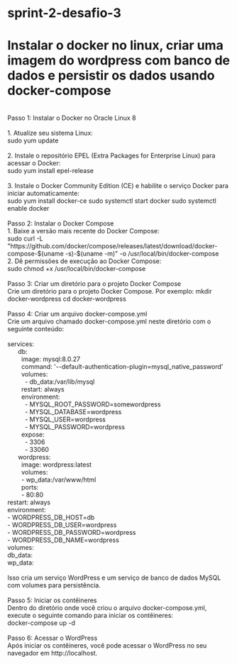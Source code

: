 # sprint-2-desafio-3
<h1><strong>Instalar o docker no linux, criar uma imagem do wordpress com banco de dados e persistir os dados usando docker-compose</strong></h1>
<br>
Passo 1: Instalar o Docker no Oracle Linux 8
<br><br>
	1. Atualize seu sistema Linux:
 <br>
	sudo yum update
 <br><br>
	2. Instale o repositório EPEL (Extra Packages for Enterprise Linux) para acessar o Docker:
 <br>
	sudo yum install epel-release
 <br><br>
	3. Instale o Docker Community Edition (CE) e habilite o serviço Docker para iniciar automaticamente:
 <br>
	sudo yum install docker-ce
	sudo systemctl start docker
	sudo systemctl enable docker
 <br><br>
Passo 2: Instalar o Docker Compose
<br>
	1. Baixe a versão mais recente do Docker Compose:
 <br>
	sudo curl -L "https://github.com/docker/compose/releases/latest/download/docker-compose-$(uname -s)-$(uname -m)" -o /usr/local/bin/docker-compose
 <br>
	2. Dê permissões de execução ao Docker Compose:
 <br>
	sudo chmod +x /usr/local/bin/docker-compose
 <br><br>
Passo 3: Criar um diretório para o projeto Docker Compose
<br>
	Crie um diretório para o projeto Docker Compose. Por exemplo:
	mkdir docker-wordpress
	cd docker-wordpress
 <br><br>
Passo 4: Criar um arquivo docker-compose.yml
<br>
	Crie um arquivo chamado docker-compose.yml neste diretório com o seguinte conteúdo:
 <br><br>
services:
<br>
  &nbsp;&nbsp;&nbsp;&nbsp;&nbsp;&nbsp;db:
	<br>
    &nbsp;&nbsp;&nbsp;&nbsp;&nbsp;&nbsp;&nbsp;&nbsp;image: mysql:8.0.27
		<br>
    &nbsp;&nbsp;&nbsp;&nbsp;&nbsp;&nbsp;&nbsp;&nbsp;command: '--default-authentication-plugin=mysql_native_password'
		<br>
    &nbsp;&nbsp;&nbsp;&nbsp;&nbsp;&nbsp;&nbsp;&nbsp;volumes:
		<br>
      &nbsp;&nbsp;&nbsp;&nbsp;&nbsp;&nbsp;&nbsp;&nbsp;&nbsp;&nbsp;- db_data:/var/lib/mysql
			<br>
    &nbsp;&nbsp;&nbsp;&nbsp;&nbsp;&nbsp;&nbsp;&nbsp;restart: always
		<br>
    &nbsp;&nbsp;&nbsp;&nbsp;&nbsp;&nbsp;&nbsp;&nbsp;environment:
		<br>
      &nbsp;&nbsp;&nbsp;&nbsp;&nbsp;&nbsp;&nbsp;&nbsp;&nbsp;&nbsp;- MYSQL_ROOT_PASSWORD=somewordpress
			<br>
      &nbsp;&nbsp;&nbsp;&nbsp;&nbsp;&nbsp;&nbsp;&nbsp;&nbsp;&nbsp;- MYSQL_DATABASE=wordpress
			<br>
      &nbsp;&nbsp;&nbsp;&nbsp;&nbsp;&nbsp;&nbsp;&nbsp;&nbsp;&nbsp;- MYSQL_USER=wordpress
			<br>
      &nbsp;&nbsp;&nbsp;&nbsp;&nbsp;&nbsp;&nbsp;&nbsp;&nbsp;&nbsp;- MYSQL_PASSWORD=wordpress
			<br>
    &nbsp;&nbsp;&nbsp;&nbsp;&nbsp;&nbsp;&nbsp;&nbsp;expose:
		<br>
      &nbsp;&nbsp;&nbsp;&nbsp;&nbsp;&nbsp;&nbsp;&nbsp;&nbsp;&nbsp;- 3306
			<br>
      &nbsp;&nbsp;&nbsp;&nbsp;&nbsp;&nbsp;&nbsp;&nbsp;&nbsp;&nbsp;- 33060
			<br>
  &nbsp;&nbsp;&nbsp;&nbsp;&nbsp;&nbsp;wordpress:
	<br>
    &nbsp;&nbsp;&nbsp;&nbsp;&nbsp;&nbsp;&nbsp;&nbsp;image: wordpress:latest
		<br>
    &nbsp;&nbsp;&nbsp;&nbsp;&nbsp;&nbsp;&nbsp;&nbsp;volumes:
		<br>
      &nbsp;&nbsp;&nbsp;&nbsp;&nbsp;&nbsp;&nbsp;&nbsp;- wp_data:/var/www/html
			<br>
    &nbsp;&nbsp;&nbsp;&nbsp;&nbsp;&nbsp;&nbsp;&nbsp;ports:
		<br>
      &nbsp;&nbsp;&nbsp;&nbsp;&nbsp;&nbsp;&nbsp;&nbsp;- 80:80
			<br>
    restart: always
		<br>
    environment:
		<br>
      - WORDPRESS_DB_HOST=db
			<br>
      - WORDPRESS_DB_USER=wordpress
			<br>
      - WORDPRESS_DB_PASSWORD=wordpress
			<br>
      - WORDPRESS_DB_NAME=wordpress
			<br>
volumes:
<br>
  db_data:
	<br>
  wp_data:
	<br><br>
Isso cria um serviço WordPress e um serviço de banco de dados MySQL com volumes para persistência.
<br><br>
Passo 5: Iniciar os contêineres
<br>
	Dentro do diretório onde você criou o arquivo docker-compose.yml, execute o seguinte comando para iniciar os contêineres:
 <br>
	docker-compose up -d
 <br><br>
Passo 6: Acessar o WordPress
<br>
	Após iniciar os contêineres, você pode acessar o WordPress no seu navegador em http://localhost.
